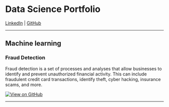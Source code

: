 # Data Science Portfolio

<a href="https://www.linkedin.com/in/lloyd-d-souza-69a668154">LinkedIn</a> |
<a href="https://github.com/Lloyd-Dsouza">GitHub</a>

---

## Machine learning

### Fraud Detection

Fraud detection is a set of processes and analyses that allow businesses to identify and prevent unauthorized financial activity. This can include fraudulent credit card transactions, identify theft, cyber hacking, insurance scams, and more.

[![View on GitHub](https://img.shields.io/badge/GitHub-View_on_GitHub-blue?logo=GitHub)](https://github.com/Lloyd-Dsouza/Fraud_Detection)

---
